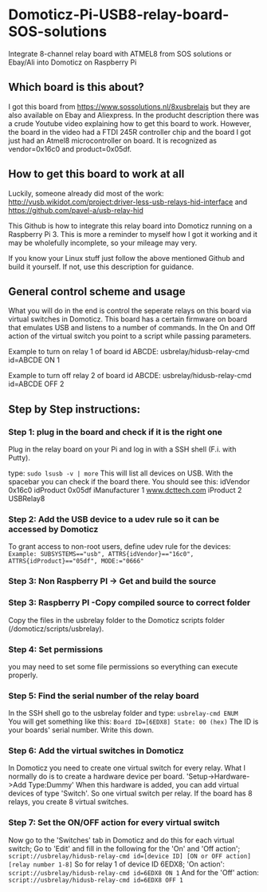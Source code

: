 # Domoticz-Pi-USB8-relay-board-SOS-solutions
Integrate 8-channel relay board with ATMEL8 from SOS solutions or Ebay/Ali into Domoticz on Raspberry Pi

## Which board is this about?
I got this board from https://www.sossolutions.nl/8xusbrelais but they are also available on Ebay and Aliexpress.
In the producht description there was a crude Youtube video explaining how to get this board to work.
However, the board in the video had a FTDI 245R controller chip and the board I got just had an Atmel8 microcontroller on board.
It is recognized as vendor=0x16c0 and product=0x05df.

## How to get this board to work at all
Luckily, someone already did most of the work: http://vusb.wikidot.com/project:driver-less-usb-relays-hid-interface and https://github.com/pavel-a/usb-relay-hid

This Github is how to integrate this relay board into Domoticz running on a Raspberry Pi 3. This is more a reminder to myself how I got it working and it may be wholefully incomplete, so your mileage may very.

If you know your Linux stuff just follow the above mentioned Github and build it yourself. If not, use this description for guidance.

## General control scheme and usage
What you will do in the end is control the seperate relays on this board via virtual switches in Domoticz.
This board has a certain firmware on board that emulates USB and listens to a number of commands.
In the On and Off action of the virtual switch you point to a script while passing parameters.

Example to turn on relay 1 of board id ABCDE:
usbrelay/hidusb-relay-cmd id=ABCDE ON 1

Example to turn off relay 2 of board id ABCDE:
usbrelay/hidusb-relay-cmd id=ABCDE OFF 2

## Step by Step instructions:

### Step 1: plug in the board and check if it is the right one
Plug in the relay board on your Pi and log in with a SSH shell (F.i. with Putty).

type: `sudo lsusb -v | more`
This will list all devices on USB.
With the spacebar you can check if the board there.
You should see this:
idVendor           0x16c0
idProduct          0x05df
iManufacturer      1 www.dcttech.com
iProduct           2 USBRelay8

### Step 2: Add the USB device to a udev rule so it can be accessed by Domoticz
To grant access to non-root users, define udev rule for the devices:
`Example: SUBSYSTEMS=="usb", ATTRS{idVendor}=="16c0", ATTRS{idProduct}=="05df", MODE:="0666" `

### Step 3: Non Raspberry PI -> Get and build the source 
### Step 3: Raspberry PI -Copy compiled source to correct folder
Copy the files in the usbrelay folder to the Domoticz scripts folder (/domoticz/scripts/usbrelay).

### Step 4: Set permissions
you may need to set some file permissions so everything can execute properly.

### Step 5: Find the serial number of the relay board
In the SSH shell go to the usbrelay folder and type:
`usbrelay-cmd ENUM`<br>
You will get something like this:
`Board ID=[6EDX8] State: 00 (hex)`
The ID is your boards' serial number. Write this down.

### Step 6: Add the virtual switches in Domoticz
In Domoticz you need to create one virtual switch for every relay.
What I normally do is to create a hardware device per board. 
'Setup->Hardware->Add Type:Dummy'
When this hardware is added, you can add virtual devices of type 'Switch'.
So one virtual switch per relay. If the board has 8 relays, you create 8 virtual switches.

### Step 7: Set the ON/OFF action for every virtual switch
Now go to the 'Switches' tab in Domoticz and do this for each virtual switch;
Go to 'Edit' and fill in the following for the 'On' and 'Off action';
`script://usbrelay/hidusb-relay-cmd id=[device ID] [ON or OFF action] [relay number 1-8]`
So for relay 1 of device ID 6EDX8;
'On action':
`script://usbrelay/hidusb-relay-cmd id=6EDX8 ON 1`
And for the 'Off' action:
`script://usbrelay/hidusb-relay-cmd id=6EDX8 OFF 1`



